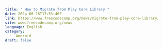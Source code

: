 ```yaml
---
title: " How to Migrate from Play Core Library "
date: 2024-06-26T17:53:46Z
link: https://www.freecodecamp.org/news/migrate-from-play-core-library/?utm_medium=RSS&utm_source=news.12bit.vn
site: www.freecodecamp.org/news
language: English
category:
  -  Android 
draft: false
---
```

